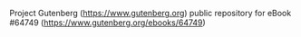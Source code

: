 Project Gutenberg (https://www.gutenberg.org) public repository for
eBook #64749 (https://www.gutenberg.org/ebooks/64749)
